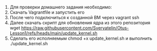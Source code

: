 1. Для проверки домашнего задания необходимо:
2. Cкачать Vagrantfile и запустить его
3. После чего подключиться к созданной ВМ через vagrant ssh
4. Далее скачать скрипт для обновления ядра из этого репозитория wget https://raw.githubusercontent.com/Sveryatelin/Otus-Lesson1/refs/heads/main/update_kernel.sh
5. Сделать его исполняемым chmod +x update_kernel.sh и выполнить ./update_kernel.sh
